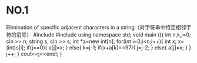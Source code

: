 # NO.1
Elimination of specific adjacent characters in a string（对字符串中特定相邻字符的消除）
#include <iostream>
#include <string>
using namespace std;
void main (){
	int n,k,j=0;
	cin >> n;
	string s;
	cin >> s;
	int *a=new int[n];
	for(int i=0;i<n;i++){
		int x;
		x=(int)s[i];
		if(j==0){
			a[j]=x;
		}
		else{
			k=j-1;
			if(x+a[k]==97){
				j=j-2;
			}
			else{
				a[j]=x;
			}
		}
		j++;
	}
	cout<<j<<endl;
}
